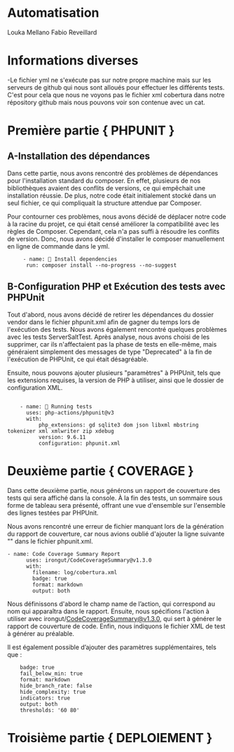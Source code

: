 ﻿# Automatisation

Louka Mellano 
Fabio Reveillard

# Informations diverses 

-Le fichier yml ne s'exécute pas sur notre propre machine mais sur les serveurs de github qui nous sont alloués pour effectuer les différents tests. C'est pour cela que nous ne voyons pas le fichier xml cobertura dans notre répository github mais nous pouvons voir son contenue avec un cat.


# Première partie { PHPUNIT }

## A-Installation des dépendances
Dans cette partie, nous avons rencontré des problèmes de dépendances pour l'installation standard  du composer. En effet, plusieurs de nos bibliothèques avaient des conflits de versions, ce qui empêchait une installation réussie. De plus, notre code était initialement stocké dans un seul fichier, ce qui compliquait la structure attendue par Composer.

Pour contourner ces problèmes, nous avons décidé de déplacer notre code à la racine du projet, ce qui était censé améliorer la compatibilité avec les règles de Composer. Cependant, cela n'a pas suffi à résoudre les conflits de version. Donc, nous avons décidé d'installer le composer manuellement en ligne de commande dans le yml. 
```
     - name: 📝 Install dependencies
      run: composer install --no-progress --no-suggest

```

## B-Configuration PHP et Exécution des tests avec PHPUnit
Tout d'abord, nous avons décidé de retirer les dépendances du dossier vendor dans le fichier phpunit.xml afin de gagner du temps lors de l'exécution des tests. Nous avons également rencontré quelques problèmes avec les tests ServerSaltTest. Après analyse, nous avons choisi de les supprimer, car ils n'affectaient pas la phase de tests en elle-même, mais généraient simplement des messages de type "Deprecated" à la fin de l'exécution de PHPUnit, ce qui était désagréable.

Ensuite, nous pouvons ajouter plusieurs "paramètres" à PHPUnit, tels que les extensions requises, la version de PHP à utiliser, ainsi que le dossier de configuration XML.
```
   
    - name: 🔨 Running tests
      uses: php-actions/phpunit@v3
      with:
          php_extensions: gd sqlite3 dom json libxml mbstring tokenizer xml xmlwriter zip xdebug
          version: 9.6.11
          configuration: phpunit.xml

```



# Deuxième partie { COVERAGE } 
Dans cette deuxième partie, nous générons un rapport de couverture des tests qui sera affiché dans la console. À la fin des tests, un sommaire sous forme de tableau sera présenté, offrant une vue d'ensemble sur l'ensemble des lignes testées par PHPUnit.

Nous avons rencontré une erreur de fichier manquant lors de la génération du rapport de couverture, car nous avions oublié d'ajouter la ligne suivante "<cobertura outputFile="log/cobertura.xml"/>" dans le fichier phpunit.xml. 
```
- name: Code Coverage Summary Report
      uses: irongut/CodeCoverageSummary@v1.3.0
      with:
        filename: log/cobertura.xml
        badge: true
        format: markdown
        output: both
```
Nous définissons d'abord le champ name de l’action, qui correspond au nom qui apparaîtra dans le rapport. Ensuite, nous spécifions l'action à utiliser avec irongut/CodeCoverageSummary@v1.3.0, qui sert à générer le rapport de couverture de code. Enfin, nous indiquons le fichier XML de test à générer au préalable.

Il est également possible d’ajouter des paramètres supplémentaires, tels que :
```
    badge: true
    fail_below_min: true
    format: markdown
    hide_branch_rate: false
    hide_complexity: true
    indicators: true
    output: both
    thresholds: '60 80'
```

# Troisième partie { DEPLOIEMENT } 

